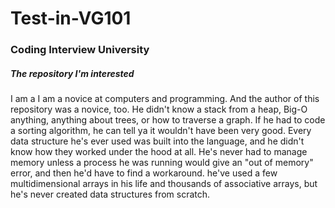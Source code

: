 # Test-in-VG101
### Coding Interview University
##### The repository I'm interested
I am a I am a novice at computers and programming. And the author of this repository was a novice, too. He didn't know a stack from a heap, Big-O anything, anything about trees, or how to traverse a graph. If he had to code a sorting algorithm, he can tell ya it wouldn't have been very good. Every data structure he's ever used was built into the language, and he didn't know how they worked under the hood at all. He's never had to manage memory unless a process he was running would give an "out of memory" error, and then he'd have to find a workaround. he've used a few multidimensional arrays in his life and thousands of associative arrays, but he's never created data structures from scratch.
